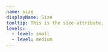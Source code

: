 ```yaml
---
name: size
displayName: Size
tooltip: This is the size attribute.
levels:
  - level: small
  - level: medium
---
```

